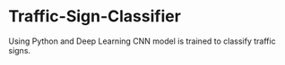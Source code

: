 # Traffic-Sign-Classifier
Using Python and Deep Learning CNN model is trained to classify traffic signs.

